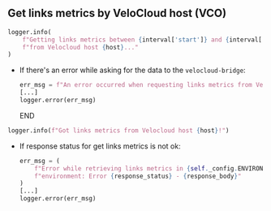## Get links metrics by VeloCloud host (VCO)

```python
logger.info(
    f"Getting links metrics between {interval['start']} and {interval['end']} "
    f"from Velocloud host {host}..."
)
```

* If there's an error while asking for the data to the `velocloud-bridge`:
  ```python
  err_msg = f"An error occurred when requesting links metrics from Velocloud -> {e}" 
  [...]
  logger.error(err_msg)
  ```
  END

```python
logger.info(f"Got links metrics from Velocloud host {host}!")
```

* If response status for get links metrics is not ok:
  ```python
  err_msg = (
      f"Error while retrieving links metrics in {self._config.ENVIRONMENT_NAME.upper()} "
      f"environment: Error {response_status} - {response_body}"
  )
  [...]
  logger.error(err_msg)
  ```